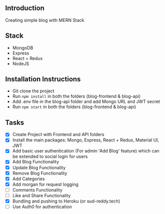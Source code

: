 ## Introduction
Creating simple blog with MERN Stack

## Stack
- MongoDB
- Express
- React + Redux
- NodeJS

## Installation Instructions
- Git clone the project
- Run `npm install` in both the folders (blog-frontend & blog-api)
- Add .env file in the blog-api folder and add Mongo URL and JWT secret
- Run `npm start` in both the folders (blog-frontend & blog-api)

## Tasks
- [x] Create Project with Frontend and API folders
- [x] Install the main packages: Mongo, Express, React + Redux, Material UI, JWT
- [x] Add basic user authentication (For admin 'Add Blog' feature) which can be extended to social login for users
- [x] Add Blog Functionality
- [x] Update Blog Functionality
- [x] Remove Blog Functionality
- [x] Add Categories
- [x] Add morgan for request logging
- [ ] Comments Functionality
- [ ] Like and Share Functionality
- [x] Bundling and pushing to Heroku (or sud-reddy.tech)
- [ ] Use Auth0 for authentication

